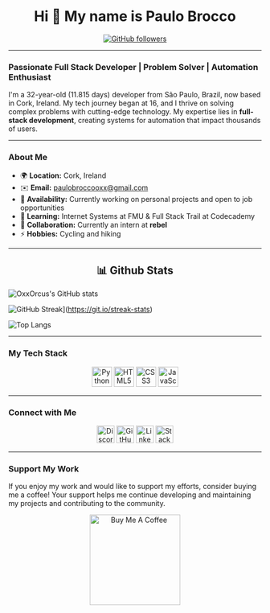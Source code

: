 <h1 align="center">Hi 👋 My name is Paulo Brocco</h1>

<p align="center">
  <a href="https://www.github.com/oxxorcus" target="_blank" rel="noreferrer">
    <img src="https://img.shields.io/github/followers/oxxorcus?logo=github&style=for-the-badge&color=3382ed&labelColor=171717" alt="GitHub followers"/>
  </a>
</p>

---

### Passionate Full Stack Developer | Problem Solver | Automation Enthusiast

I'm a 32-year-old (11.815 days) developer from São Paulo, Brazil, now based in Cork, Ireland. My tech journey began at 16, and I thrive on solving complex problems with cutting-edge technology. My expertise lies in **full-stack development**, creating systems for automation that impact thousands of users.

---

### About Me

- 🌍  **Location:** Cork, Ireland
- ✉️  **Email:** [paulobroccooxx@gmail.com](mailto:paulobroccooxx@gmail.com)
- 🚀  **Availability:** Currently working on personal projects and open to job opportunities
- 🧠  **Learning:** Internet Systems at FMU & Full Stack Trail at Codecademy
- 🤝  **Collaboration:** Currently an intern at **rebel**
- ⚡  **Hobbies:** Cycling and hiking

---

<h2 align="center">📊 Github Stats</h2>

  ![OxxOrcus's GitHub stats](https://github-readme-stats.vercel.app/api?username=OxxOrcus&show_icons=true&theme=radical)

  ![GitHub Streak](https://streak-stats.demolab.com?user=OxxOrcus&theme=radical)](https://git.io/streak-stats)

  ![Top Langs](https://github-readme-stats.vercel.app/api/top-langs/?username=OxxOrcus&layout=compact&theme=radical)


---
### My Tech Stack

<p align="center">
  <a href="https://www.python.org/" target="_blank" rel="noreferrer"><img src="https://raw.githubusercontent.com/danielcranney/readme-generator/main/public/icons/skills/python-colored.svg" width="40" height="40" alt="Python" title="Python - Expertise in building backend systems"/></a>
  <a href="https://developer.mozilla.org/en-US/docs/Glossary/HTML5" target="_blank" rel="noreferrer"><img src="https://raw.githubusercontent.com/danielcranney/readme-generator/main/public/icons/skills/html5-colored.svg" width="40" height="40" alt="HTML5" title="HTML5 - Crafting responsive and dynamic web pages"/></a>
  <a href="https://www.w3.org/" target="_blank" rel="noreferrer"><img src="https://raw.githubusercontent.com/danielcranney/readme-generator/main/public/icons/skills/css3-colored.svg" width="40" height="40" alt="CSS3" title="CSS3 - Styling modern web applications"/></a>
  <a href="https://developer.mozilla.org/en-US/docs/Web/JavaScript" target="_blank" rel="noreferrer"><img src="https://raw.githubusercontent.com/danielcranney/readme-generator/main/public/icons/skills/javascript-colored.svg" width="40" height="40" alt="JavaScript" title="JavaScript - Building interactive web experiences"/></a>
  </p>

---

### Connect with Me

<p align="center">
  <a href="https://discord.com/users/paulobrocco5755" target="_blank" rel="noreferrer"><img src="https://raw.githubusercontent.com/danielcranney/readme-generator/main/public/icons/socials/discord.svg" width="35" height="35" alt="Discord"/></a>
  <a href="https://www.github.com/OxxOrcus" target="_blank" rel="noreferrer"><img src="https://raw.githubusercontent.com/danielcranney/readme-generator/main/public/icons/socials/github-dark.svg" width="35" height="35" alt="GitHub"/></a>
  <a href="https://www.linkedin.com/in/paulo-brocco/" target="_blank" rel="noreferrer"><img src="https://raw.githubusercontent.com/danielcranney/readme-generator/main/public/icons/socials/linkedin.svg" width="35" height="35" alt="LinkedIn"/></a>
  <a href="https://stackoverflow.com/users/21707769/paulo-brocco" target="_blank" rel="noreferrer"><img src="https://raw.githubusercontent.com/danielcranney/readme-generator/main/public/icons/socials/stackoverflow.svg" width="35" height="35" alt="Stack Overflow"/></a>
</p>

---


### Support My Work

If you enjoy my work and would like to support my efforts, consider buying me a coffee! Your support helps me continue developing and maintaining my projects and contributing to the community.

<p align="center">
  <a href="https://www.buymeacoffee.com/OxxOrcusPBROCCO">
    <img src="https://cdn.buymeacoffee.com/buttons/v2/default-yellow.png" width="180" alt="Buy Me A Coffee"/>
  </a>
</p>
